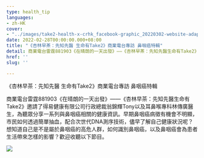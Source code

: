 ```yaml
---
type: health_tip
languages:
- zh-HK
cover:
- "../images/take2-health-x-crhk_facebook-graphic_20220302-website-adaptation.png"
date: 2022-02-28T00:00:00.000+08:00
title: "《杏林早茶：先知先醫 生命有Take2》商業電台專訪 鼻咽癌特輯"
detail: 商業電台雷霆881903《在晴朗的一天出發》——《杏林早茶：先知先醫生命有Take2》邀請了得易健康有限公司行政總裁翁錦輝Tony以及耳鼻喉專科林傳廣醫生，為聽眾分享一系列與鼻咽癌相關的健康資訊。
href: ''
slug: ''

---
```

《杏林早茶：先知先醫 生命有Take2》商業電台專訪 鼻咽癌特輯

商業電台雷霆881903《在晴朗的一天出發》——《杏林早茶：先知先醫生命有Take2》邀請了得易健康有限公司行政總裁翁錦輝Tony以及耳鼻喉專科林傳廣醫生，為聽眾分享一系列與鼻咽癌相關的健康資訊。早期鼻咽癌病徵有機會不明顯，市民如何透過簡單抽血，配合次世代DNA測序技術，儘早了解自己健康狀況呢？想知道自己是不是屬於鼻咽癌的高危人群，如何識別鼻咽癌，以及鼻咽癌會為患者生活帶來怎樣的影響？歡迎收聽以下節目。

![](../images/crhk_ep01_final_high.jpg)

<Audio src="/audios/final_01.mp3" title="第一集：最近為甚麼有更多人關注鼻咽癌？" describe="得易健康有限公司行政總裁翁錦輝Tony與大家說明鼻咽癌的高危因素，提醒大家可注意日常飲食和生活習慣。"/>

![](../images/crhk_ep02_final_high.jpg)

<Audio src="/audios/final_02.mp3" title="第二集：如何識別鼻咽癌及一般檢測方法" describe="耳鼻喉專科林傳廣醫生為大家講解鼻咽癌常見病徵，以及抽血驗早期鼻咽癌的技術。"/>

![](../images/crhk_ep03_final_high.jpg)

<Audio src="/audios/final_03.mp3" title="第三集：鼻咽癌為生活和身心帶來的影響" describe="耳鼻喉專科林傳廣醫生與聽眾講述鼻咽癌的治療手段，以及鼻咽癌為患者日常生活帶來的影響。"/>

![](../images/crhk_ep04_final_high.jpg)

<Audio src="/audios/final_04.mp3" title="第四集：早期鼻咽癌篩查與家庭幸福的關係" describe="得易健康有限公司行政總裁翁錦輝Tony與大家分享實際例子，指出早期鼻咽癌篩查對家庭帶來的重要影響。"/>

![](../images/crhk_ep05_final_high.jpg)

<Audio src="/audios/final_05.mp3" title="第五集：驗血能找到無病徵的鼻咽癌患者" describe="得易健康有限公司行政總裁翁錦輝Tony向聽眾介紹早期鼻咽癌篩查的最新技術及分析其優勢"/>